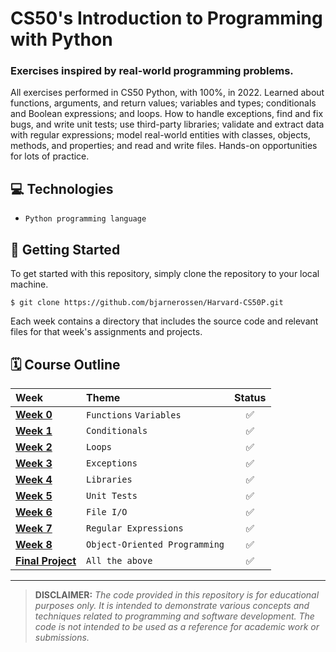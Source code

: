 # CS50's Introduction to Programming with Python

### Exercises inspired by real-world programming problems.

All exercises performed in CS50 Python, with 100%, in 2022. Learned about functions, arguments, and return values; variables and types; conditionals and Boolean expressions; and loops. How to handle exceptions, find and fix bugs, and write unit tests; use third-party libraries; validate and extract data with regular expressions; model real-world entities with classes, objects, methods, and properties; and read and write files. Hands-on opportunities for lots of practice.

## 💻 Technologies
* `Python programming language`

## 🚀 Getting Started

To get started with this repository, simply clone the repository to your local machine.
```terminal
$ git clone https://github.com/bjarnerossen/Harvard-CS50P.git
```
Each week contains a directory that includes the source code and relevant files for that week's assignments and projects.



## **🗓️ Course Outline**

| Week        | Theme                           | Status |
| :---------- | :------------------------------- | :--:
| **[Week 0](https://github.com/bjarnerossen/CS50P/tree/main/week00)**   | `Functions` `Variables`         | ✅ |
| **[Week 1](https://github.com/bjarnerossen/CS50P/tree/main/week01)**   | `Conditionals`                            | ✅ |
| **[Week 2](https://github.com/bjarnerossen/CS50P/tree/main/week02)**   | `Loops`                     |  ✅ |
| **[Week 3](https://github.com/bjarnerossen/CS50P/tree/main/week03)**   | `Exceptions` |  ✅ |
| **[Week 4](https://github.com/bjarnerossen/CS50P/tree/main/week04)**   | `Libraries`|  ✅ |
| **[Week 5](https://github.com/bjarnerossen/CS50P/tree/main/week05)**   | `Unit Tests`|  ✅ |
| **[Week 6](https://github.com/bjarnerossen/CS50P/tree/main/week06)**   | `File I/O` |  ✅ |
| **[Week 7](https://github.com/bjarnerossen/CS50P/tree/main/week07)**   | `Regular Expressions`|  ✅ |
| **[Week 8](https://github.com/bjarnerossen/CS50P/tree/main/week08)**   | `Object-Oriented Programming`|  ✅ |
| **[Final Project](https://github.com/bjarnerossen/CS50P/tree/main/week09)** | `All the above`       |  ✅ |


---
> **DISCLAIMER:** *The code provided in this repository is for educational purposes only. It is intended to demonstrate various concepts and techniques related to programming and software development. The code is not intended to be used as a reference for academic work or submissions.*
